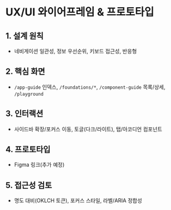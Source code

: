 # UX/UI 와이어프레임 & 프로토타입

## 1. 설계 원칙
- 네비게이션 일관성, 정보 우선순위, 키보드 접근성, 반응형

## 2. 핵심 화면
- `/app-guide` 인덱스, `/foundations/*`, `/component-guide` 목록/상세, `/playground`

## 3. 인터랙션
- 사이드바 확장/포커스 이동, 토글(다크/라이트), 탭/아코디언 컴포넌트

## 4. 프로토타입
- Figma 링크(추가 예정)

## 5. 접근성 검토
- 명도 대비(OKLCH 토큰), 포커스 스타일, 라벨/ARIA 정합성
